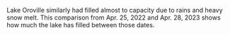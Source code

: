 Lake Oroville similarly had filled almost to capacity due to rains and heavy snow melt. This comparison from Apr. 25, 2022 and Apr. 28, 2023 shows how much the lake has filled between those dates.

